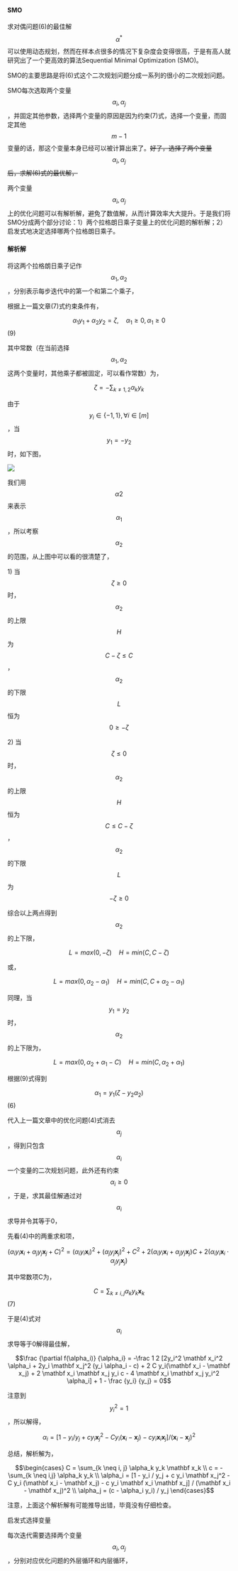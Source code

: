 #### SMO

求对偶问题\(6\)的最佳解$$\alpha^*$$可以使用动态规划，然而在样本点很多的情况下复杂度会变得很高，于是有高人就研究出了一个更高效的算法Sequential Minimal Optimization \(SMO\)。

SMO的主要思路是将\(6\)式这个二次规划问题分成一系列的很小的二次规划问题。

SMO每次选取两个变量$$\alpha_i, \alpha_j$$，并固定其他参数，选择两个变量的原因是因为约束\(7\)式，选择一个变量，而固定其他$$m-1$$变量的话，那这个变量本身已经可以被计算出来了。~~好了，选择了两个变量~~$$\alpha_i , \alpha_j$$~~后，求解\(6\)式的最优解，~~

两个变量$$\alpha_i , \alpha_j$$上的优化问题可以有解析解，避免了数值解，从而计算效率大大提升。于是我们将SMO分成两个部分讨论：1）两个拉格朗日乘子变量上的优化问题的解析解；2）启发式地决定选择哪两个拉格朗日乘子。

#### 解析解

将这两个拉格朗日乘子记作$$\alpha_1, \alpha_2$$，分别表示每步迭代中的第一个和第二个乘子，

根据上一篇文章\(7\)式约束条件有，

$$\alpha_1 y_1 + \alpha_2 y_2 = \zeta, \quad \alpha_1 \ge 0, \alpha_1 \ge 0$$                                                                                   \(9\)

其中常数（在当前选择$$\alpha_1, \alpha_2$$ 这两个变量时，其他乘子都被固定，可以看作常数）为，

$$\zeta = - \sum_{k \neq 1,2} \alpha_k y_k$$

由于$$y_i \in \lbrace -1, 1 \rbrace, \forall i \in [m]$$，当$$y_1 = -y_2$$ 时，如下图，

![](/assets/SMO_constraint.png)

我们用$$\alpha2$$ 来表示$$\alpha_1$$，所以考察$$\alpha_2$$ 的范围，从上图中可以看的很清楚了，

1\) 当$$\zeta \ge 0 $$ 时，$$\alpha_2$$ 的上限$$H$$ 为$$C- \zeta \le C$$，$$\alpha_2$$ 的下限$$L$$ 恒为$$0 \ge -\zeta$$

2\) 当$$\zeta \le 0$$ 时，$$\alpha_2$$ 的上限$$H$$ 恒为$$C \le C - \zeta$$，$$\alpha_2$$ 的下限$$L$$ 为$$- \zeta \ge 0$$

综合以上两点得到$$\alpha_2$$ 的上下限，

$$L = max(0, -\zeta) \quad H = min(C,  C - \zeta)$$

或，

$$L = max(0, \alpha_2 - \alpha_1) \quad H = min(C,  C + \alpha_2 - \alpha_1)$$

同理，当$$y_1=y_2$$时，$$\alpha_2$$ 的上下限为，

$$L = max(0, \alpha_2 + \alpha_1 -C) \quad H = min(C,  \alpha_2 + \alpha_1)$$

根据\(9\)式得到

$$\alpha_1 = y_1(\zeta - y_2 \alpha_2)$$                                                                                                                             \(6\)

代入上一篇文章中的优化问题\(4\)式消去$$\alpha_j$$，得到只包含$$\alpha_i$$ 一个变量的二次规划问题，此外还有约束$$\alpha_i \ge 0$$，于是，求其最佳解通过对$$\alpha_i$$ 求导并令其等于0，

先看\(4\)中的两重求和项，

$$(\alpha_i y_i \mathbf x_i + \alpha_j y_j \mathbf x_j + C)^2 = (\alpha_i y_i \mathbf x_i)^2 + (\alpha_j y_j \mathbf x_j)^2 + C^2 + 2(\alpha_i y_i \mathbf x_i + \alpha_j y_j \mathbf x_j)C + 2(\alpha_i y_i \mathbf x_i  \cdot \alpha_j y_j \mathbf x_j)$$

其中常数项C为，

$$C = \sum_{k \neq i, j} \alpha_k y_k \mathbf x_k$$                                                                                                                \(7\)

于是\(4\)式对$$\alpha_i$$ 求导等于0解得最佳解，

$$\frac {\partial f(\alpha_i)} {\alpha_i} = -\frac 1 2 [2y_i^2 \mathbf x_i^2 \alpha_i + 2y_i \mathbf x_j^2 (y_i \alpha_i - c) + 2 C y_i(\mathbf x_i - \mathbf x_j) + 2 \mathbf x_i \mathbf x_j y_i c - 4 \mathbf x_i \mathbf x_j y_i^2 \alpha_i] + 1 - \frac {y_i} {y_j} = 0$$

注意到$$y_i^2 = 1$$，所以解得，

$$\alpha_i = [1 - y_i / y_j  +  c y_i \mathbf x_j^2 -  C y_i (\mathbf x_i -  \mathbf x_j) -  c y_i \mathbf x_i \mathbf x_j] / (\mathbf x_i -  \mathbf x_j)^2$$

总结，解析解为，

$$\begin{cases}  C = \sum_{k \neq i, j} \alpha_k y_k \mathbf x_k \\ c = - \sum_{k \neq i,j} \alpha_k y_k \\ \alpha_i = [1 - y_i / y_j  +  c y_i \mathbf x_j^2 -  C y_i (\mathbf x_i -  \mathbf x_j) -  c y_i \mathbf x_i \mathbf x_j] / (\mathbf x_i -  \mathbf x_j)^2 \\ \alpha_j = (c - \alpha_i y_i) / y_j \end{cases}$$

注意，上面这个解析解有可能推导出错，毕竟没有仔细检查。

启发式选择变量

每次迭代需要选择两个变量$$\alpha_i, \alpha_j$$，分别对应优化问题的外层循环和内层循环，

